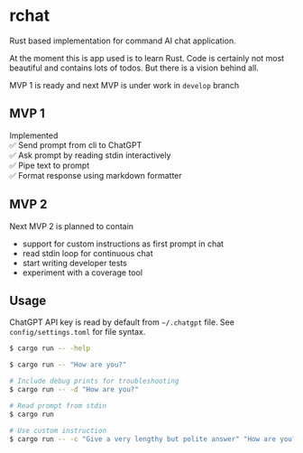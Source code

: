 rchat
=====

Rust based implementation for command AI chat application.

At the moment this is app used is to learn Rust. Code is certainly not
most beautiful and contains lots of todos. But there is a vision behind all.

MVP 1 is ready and next MVP is under work in `develop` branch

## MVP 1

Implemented  
✅ Send prompt from cli to ChatGPT  
✅ Ask prompt by reading stdin interactively  
✅ Pipe text to prompt  
✅ Format response using markdown formatter

## MVP 2

Next MVP 2 is planned to contain

- support for custom instructions as first prompt in chat
- read stdin loop for continuous chat
- start writing developer tests
- experiment with a coverage tool

## Usage

ChatGPT API key is read by default from `~/.chatgpt` file. See `config/settings.toml` for file syntax.

```bash
$ cargo run -- -help

$ cargo run -- "How are you?"

# Include debug prints for troubleshooting
$ cargo run -- -d "How are you?"

# Read prompt from stdin
$ cargo run

# Use custom instruction
$ cargo run -- -c "Give a very lengthy but polite answer" "How are you?"
```
